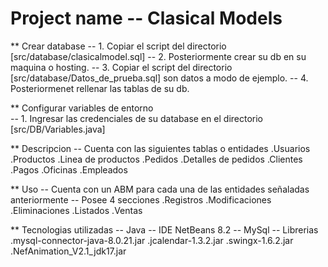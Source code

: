 # Project name -- Clasical Models

** Crear database
   -- 1. Copiar el script del directorio [src/database/clasicalmodel.sql]
   -- 2. Posteriormente crear su db en su maquina o hosting.
   -- 3. Copiar el script del directorio [src/database/Datos_de_prueba.sql] son datos a modo de ejemplo.
   -- 4. Posteriormenet rellenar las tablas de su db.

** Configurar variables de entorno  
   -- 1. Ingresar las credenciales de su database en el directorio [src/DB/Variables.java]

** Descripcion
   -- Cuenta con las siguientes tablas o entidades
      .Usuarios
      .Productos
      .Linea de productos
      .Pedidos
      .Detalles de pedidos
      .Clientes
      .Pagos
      .Oficinas
      .Empleados

** Uso 
   -- Cuenta con un ABM para cada una de las entidades señaladas anteriormente
   -- Posee 4 secciones
      .Registros
      .Modificaciones 
      .Eliminaciones
      .Listados
      .Ventas

** Tecnologias utilizadas
   -- Java
   -- IDE NetBeans 8.2
   -- MySql
   -- Librerias
      .mysql-connector-java-8.0.21.jar
      .jcalendar-1.3.2.jar
      .swingx-1.6.2.jar
      .NefAnimation_V2.1_jdk17.jar